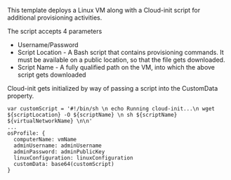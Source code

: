
This template deploys a Linux VM along with a Cloud-init script for additional provisioning activities.

The script accepts 4 parameters

- Username/Password
- Script Location - A Bash script that contains provisioning commands. It must be available on a public location, so that the file gets downloaded.
- Script Name - A fully qualified path on the VM, into which the above script gets downloaded

Cloud-init gets initialized by way of passing a script into the CustomData property.

    var customScript = '#!/bin/sh \n echo Running cloud-init...\n wget ${scriptLocation} -O ${scriptName} \n sh ${scriptName} ${virtualNetworkName} \n\n'
    ...
    osProfile: {
      computerName: vmName
      adminUsername: adminUsername
      adminPassword: adminPublicKey
      linuxConfiguration: linuxConfiguration
      customData: base64(customScript)
    }